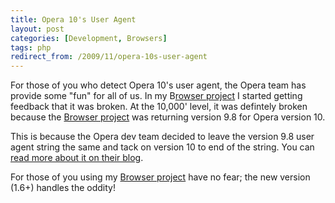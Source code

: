 ```yaml
---
title: Opera 10's User Agent
layout: post
categories: [Development, Browsers]
tags: php
redirect_from: /2009/11/opera-10s-user-agent
---
```


For those of you who detect Opera 10's user agent, the Opera team has provide some "fun" for all of us.  In my B<a href="http://chrisschuld.com/projects/browser-php-detecting-a-users-browser-from-php/">rowser project</a> I started getting feedback that it was broken.  At the 10,000' level, it was defintely broken because the <a href="http://chrisschuld.com/projects/browser-php-detecting-a-users-browser-from-php/">Browser project</a> was returning version 9.8 for Opera version 10.

This is because the Opera dev team decided to leave the version 9.8 user agent string the same and tack on version 10 to end of the string.  You can <a href="http://dev.opera.com/articles/view/opera-ua-string-changes/">read more about it on their blog</a>.

For those of you using my <a href="http://chrisschuld.com/projects/browser-php-detecting-a-users-browser-from-php/">Browser project</a> have no fear; the new version (1.6+) handles the oddity!
